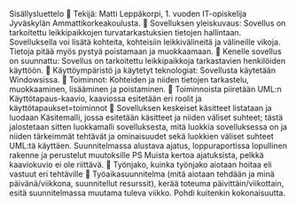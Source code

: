 Sisällysluettelo
🔖 Tekijä:
Matti Leppäkorpi, 1. vuoden IT-opiskelija Jyväskylän Ammattikorkeakoulusta.
🔖 Sovelluksen yleiskuvaus:
Sovellus on tarkoitettu leikkipaikkojen turvatarkastuksien tietojen hallintaan. Sovelluksella voi lisätä kohteita, kohteisiin
leikkivälineitä ja välineille vikoja. Tietoja pitää myös pystyä poistamaan ja muokkaamaan.
🔖 Kenelle sovellus on suunnattu:
Sovellus on tarkoitettu leikkipaikkoja tarkastavien henkilöiden käyttöön.
🔖 Käyttöympäristö ja käytetyt teknologiat:
Sovellusta käytetään Windowsissa.
🔖 Toiminnot:
Kohteiden ja niiden tietojen tarkastelu, muokkaaminen, lisääminen ja poistaminen.
🔖 Toiminnoista piiretään UML:n Käyttötapaus-kaavio, kaaviossa esitetään eri roolit ja käyttötapaukset=toiminnot
🔖 Sovelluksen keskeiset käsitteet listataan ja luodaan Käsitemalli, jossa esitetään käsitteet ja niiden väliset suhteet; tästä jalostetaan sitten luokkamalli sovelluksesta, mitä luokkia sovelluksessa on ja niiden tärkeimmät tehtävät ja ominaisuudet sekä luokkien väliset suhteet UML:tä käyttäen. Suunnitelmassa alustava ajatus, loppuraportissa lopullinen rakenne ja perustelut muutoksille PS Muista kertoa ajatuksista, pelkkä kaaviokuvio ei ole riittävä.
🔖 Työnjako, kuinka työnjako aiotaan hoitaa eli vastuut eri tehtäville
🔖 Työaikasuunnitelma (mitä aiotaan tehdään ja minä päivänä/viikkona, suunnitellut resurssit), kerää toteuma päivittäin/viikottain, esitä suunnitelmassa muutama tuleva viikko. Pohdi kuitenkin kokonaisuutta.